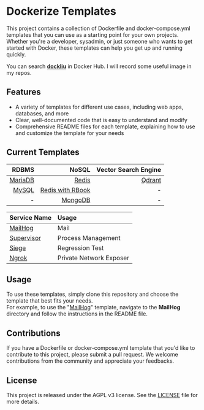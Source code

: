 # Dockerize Templates

This project contains a collection of Dockerfile and docker-compose.yml templates that you can use as a starting point for your own projects. Whether you're a developer, sysadmin, or just someone who wants to get started with Docker, these templates can help you get up and running quickly.

You can search **[dockliu](https://hub.docker.com/search?q=dockliu%2F)** in Docker Hub. I will record some useful image in my repos.

## Features

- A variety of templates for different use cases, including web apps, databases, and more
- Clear, well-documented code that is easy to understand and modify
- Comprehensive README files for each template, explaining how to use and customize the template for your needs

## Current Templates
|RDBMS|NoSQL|Vector Search Engine|
|-:|-:|-:|
|[MariaDB](./MariaDB/README.md)|[Redis](./Redis/README.md)|[Qdrant](./Qdrant/README.md)|
|[MySQL](./MySQL/README.md)|[Redis with RBook](./RedisWithRBook/README.md)|-|
|-|[MongoDB](./MongoDB/README.md)|-|

|Service Name|Usage|
|:-|:-|
|[MailHog](./MailHog/README.md)|Mail|
|[Supervisor](./Supervisor/README.md)|Process Management|
|[Siege](./Siege/README.md)|Regression Test|
|[Ngrok](./Ngrok/README.md)|Private Network Exposer|

## Usage

To use these templates, simply clone this repository and choose the template that best fits your needs.
<br>
For example, to use the "[MailHog](./MailHog/README.md)" template, navigate to the **MailHog** directory and follow the instructions in the README file.

## Contributions

If you have a Dockerfile or docker-compose.yml template that you'd like to contribute to this project, please submit a pull request. We welcome contributions from the community and appreciate your feedbacks.

## License

This project is released under the AGPL v3 license. See the [LICENSE](./LICENSE) file for more details.
